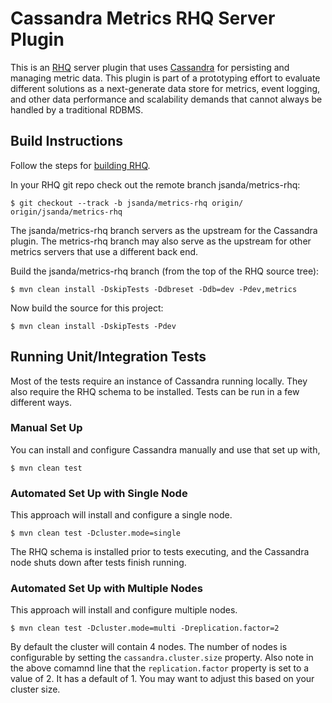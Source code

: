 # Cassandra Metrics RHQ Server Plugin

This is an [RHQ](http://www.jboss.org/rhq) server plugin that uses [Cassandra](http://cassandra.apache.org)
for persisting and managing metric data. This plugin is part of a prototyping effort to
evaluate different solutions as a next-generate data store for metrics, event logging, and
other data performance and scalability demands that cannot always be handled by a 
traditional RDBMS.

## Build Instructions
Follow the steps for [building RHQ](https://docs.jboss.org/author/display/RHQ/Building+RHQ).

In your RHQ git repo check out the remote branch jsanda/metrics-rhq:

    $ git checkout --track -b jsanda/metrics-rhq origin/ origin/jsanda/metrics-rhq

The jsanda/metrics-rhq branch servers as the upstream for the Cassandra plugin. The 
metrics-rhq branch may also serve as the upstream for other metrics servers that use a
different back end.

Build the jsanda/metrics-rhq branch (from the top of the RHQ source tree):

    $ mvn clean install -DskipTests -Ddbreset -Ddb=dev -Pdev,metrics

Now build the source for this project:

    $ mvn clean install -DskipTests -Pdev

## Running Unit/Integration Tests
Most of the tests require an instance of Cassandra running locally. They also require the 
RHQ schema to be installed. Tests can be run in a few different ways. 

### Manual Set Up
You can install and configure Cassandra manually and use that set up with,

    $ mvn clean test

### Automated Set Up with Single Node
This approach will install and configure a single node.

    $ mvn clean test -Dcluster.mode=single

The RHQ schema is installed prior to tests executing, and the Cassandra node shuts down
after tests finish running.

### Automated Set Up with Multiple Nodes
This approach will install and configure multiple nodes.

    $ mvn clean test -Dcluster.mode=multi -Dreplication.factor=2

By default the cluster will contain 4 nodes. The number of nodes is configurable by setting
the `cassandra.cluster.size` property. Also note in the above comamnd line that the
`replication.factor` property is set to a value of 2. It has a default of 1. You may want
to adjust this based on your cluster size.
